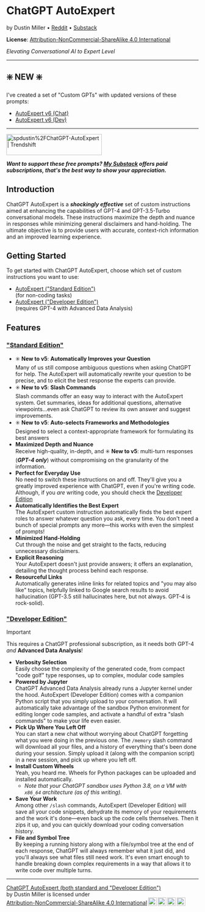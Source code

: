 # ChatGPT AutoExpert
by Dustin Miller • [Reddit](https://www.reddit.com/u/spdustin) • [Substack](https://spdustin.substack.com)

**License**: [Attribution-NonCommercial-ShareAlike 4.0 International](https://creativecommons.org/licenses/by-nc-sa/4.0/)

_Elevating Conversational AI to Expert Level_

***

## ❇️ NEW ❇️
I've created a set of "Custom GPTs" with updated versions of these prompts:
- [AutoExpert v6 (Chat)](https://chat.openai.com/g/g-LQHhJCXhW-autoexpert-chat)
- [AutoExpert v6 (Dev)](https://chat.openai.com/g/g-pTF23RJ6f-autoexpert-dev)

***

<a href="https://trendshift.io/repositories/3540" target="_blank"><img src="https://trendshift.io/api/badge/repositories/3540" alt="spdustin%2FChatGPT-AutoExpert | Trendshift" style="width: 250px; height: 55px;" width="250" height="55"/></a>

_**Want to support these free prompts? [My Substack](https://spdustin.substack.com) offers paid subscriptions, that's the best way to show your appreciation.**_

## Introduction
ChatGPT AutoExpert is a **_shockingly effective_** set of custom instructions aimed at enhancing the capabilities of GPT-4 and GPT-3.5-Turbo conversational models. These instructions maximize the depth and nuance in responses while minimizing general disclaimers and hand-holding. The ultimate objective is to provide users with accurate, context-rich information and an improved learning experience.

## Getting Started
To get started with ChatGPT AutoExpert, choose which set of custom instructions you want to use:

* [AutoExpert ("Standard Edition")](standard-edition)<br>(for non-coding tasks)
* [AutoExpert ("Developer Edition")](developer-edition)<br>(requires GPT-4 with Advanced Data Analysis)

## Features

### ["Standard Edition"](standard-edition)
- ✳️ **New to v5**: **Automatically Improves your Question**<br>
    Many of us still compose ambiguous questions when asking ChatGPT for help. The AutoExpert will automatically rewrite your question to be precise, and to elicit the best response the experts can provide.
- ✳️ **New to v5**: **Slash Commands**<br>
    Slash commands offer an easy way to interact with the AutoExpert system. Get summaries, ideas for additional questions, alternative viewpoints…even ask ChatGPT to review its own answer and suggest improvements.
- ✳️ **New to v5**: **Auto-selects Frameworks and Methodologies**<br>
    Designed to select a context-appropriate framework for formulating its best answers
- **Maximized Depth and Nuance**<br>
    Receive high-quality, in-depth, and ✳️ **New to v5**: multi-turn responses (_**GPT-4 only**_) without compromising on the granularity of the information.
- **Perfect for Everyday Use**<br>
    No need to switch these instructions on and off. They'll give you a greatly improved experience with ChatGPT, even if you're writing code. Although, if you _are_ writing code, you should check the [Developer Edition](developer-edition)
- **Automatically Identifies the Best Expert**<br>
    The AutoExpert custom instruction automatically finds the best expert roles to answer whatever question you ask, every time. You don't need a bunch of special prompts any more—this works with even the simplest of prompts!
- **Minimized Hand-Holding**<br>
    Cut through the noise and get straight to the facts, reducing unnecessary disclaimers.
- **Explicit Reasoning**<br>
    Your AutoExpert doesn't just provide answers; it offers an explanation, detailing the thought process behind each response.
- **Resourceful Links**<br>
    Automatically generates inline links for related topics and "you may also like" topics, helpfully linked to Google search results to avoid hallucination (GPT-3.5 still hallucinates here, but not always. GPT-4 is rock-solid).

### ["Developer Edition"](developer-edition)

> [!IMPORTANT]
> This requires a ChatGPT professional subscription, as it needs both GPT-4 _and_ **Advanced Data Analysis**!

- **Verbosity Selection**<br>Easily choose the complexity of the generated code, from compact "code golf" type responses, up to complex, modular code samples
- **Powered by Jupyter**<br>ChatGPT Advanced Data Analysis already runs a Jupyter kernel under the hood. AutoExpert (Developer Edition) comes with a companion Python script that you simply upload to your conversation. It will automatically take advantage of the sandbox Python environment for editing longer code samples, and activate a handful of extra "slash commands" to make your life even easier.
- **Pick Up Where You Left Off**<br>You can start a new chat without worrying about ChatGPT forgetting what you were doing in the previous one. The `/memory` slash command will download all your files, and a history of everything that's been done during your session. Simply upload it (along with the companion script) in a new session, and pick up where you left off.
- **Install Custom Wheels**<br>Yeah, you heard me. Wheels for Python packages can be uploaded and installed automatically.
  - *Note that your ChatGPT sandbox uses Python 3.8, on a VM with `x86_64` architecture (as of this writing)*.
- **Save Your Work**<br>Among other `/slash` commands, AutoExpert (Developer Edition) will save all your code snippets, dehydrate its memory of your requirements and the work it's done—even back up the code cells themselves. Then it zips it up, and you can quickly download your coding conversation history.
- **File and Symbol Tree**<br>By keeping a running history along with a file/symbol tree at the end of each response, ChatGPT will always remember what it just did, and you'll always see what files still need work. It's even smart enough to handle breaking down complex requirements in a way that allows it to write code over multiple turns.

---

<p xmlns:cc="http://creativecommons.org/ns#" xmlns:dct="http://purl.org/dc/terms/"><a property="dct:title" rel="cc:attributionURL" href="https://github.com/spdustin/ChatGPT-AutoExpert/">ChatGPT AutoExpert (both standard and "Developer Edition")</a><br/>by <span property="cc:attributionName">Dustin Miller</span> is licensed under <a href="http://creativecommons.org/licenses/by-nc-sa/4.0/?ref=chooser-v1" target="_blank" rel="license noopener noreferrer" style="display:inline-block;">Attribution-NonCommercial-ShareAlike 4.0 International<img style="height:22px!important;margin-left:3px;vertical-align:text-bottom;" src="https://mirrors.creativecommons.org/presskit/icons/cc.svg?ref=chooser-v1"><img style="height:22px!important;margin-left:3px;vertical-align:text-bottom;" src="https://mirrors.creativecommons.org/presskit/icons/by.svg?ref=chooser-v1"><img style="height:22px!important;margin-left:3px;vertical-align:text-bottom;" src="https://mirrors.creativecommons.org/presskit/icons/nc.svg?ref=chooser-v1"><img style="height:22px!important;margin-left:3px;vertical-align:text-bottom;" src="https://mirrors.creativecommons.org/presskit/icons/sa.svg?ref=chooser-v1"></a></p>
